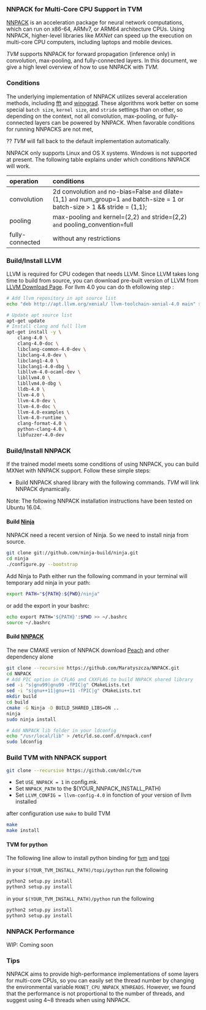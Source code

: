 ### NNPACK for Multi-Core CPU Support in TVM
[NNPACK](https://github.com/Maratyszcza/NNPACK) is an acceleration package
for neural network computations, which can run on x86-64, ARMv7, or ARM64 architecture CPUs.
Using NNPACK, higher-level libraries like _MXNet_ can speed up
the execution on multi-core CPU computers, including laptops and mobile devices.

_TVM_ supports NNPACK for forward propagation (inference only) in convolution, max-pooling, and fully-connected layers.
In this document, we give a high level overview of how to use NNPACK with _TVM_.


### Conditions
The underlying implementation of NNPACK utilizes several acceleration methods,
including [fft](https://arxiv.org/abs/1312.5851) and [winograd](https://arxiv.org/abs/1509.09308).
These algorithms work better on some special `batch size`, `kernel size`, and `stride` settings than on other,
so depending on the context, not all convolution, max-pooling, or fully-connected layers can be powered by NNPACK.
When favorable conditions for running NNPACKS are not met,

?? _TVM_ will fall back to the default implementation automatically.  

NNPACK only supports Linux and OS X systems. Windows is not supported at present.
The following table explains under which conditions NNPACK will work.

| operation      | conditions |
|:---------      |:---------- |
|convolution     |2d convolution `and` no-bias=False `and` dilate=(1,1) `and` num_group=1 `and` batch-size = 1 or batch-size > 1 && stride = (1,1);|
|pooling         | max-pooling `and` kernel=(2,2) `and` stride=(2,2) `and` pooling_convention=full    |
|fully-connected| without any restrictions |

### Build/Install LLVM
LLVM is required for CPU codegen that needs LLVM.
Since LLVM takes long time to build from source, you can download pre-built version of LLVM from [LLVM Download Page](http://releases.llvm.org/download.html).
For llvm 4.0 you can do th efollowing step : 

```bash
# Add llvm repository in apt source list
echo "deb http://apt.llvm.org/xenial/ llvm-toolchain-xenial-4.0 main" >> /etc/apt/sources.list

# Update apt source list
apt-get update
# Install clang and full llvm
apt-get install -y \
    clang-4.0 \
    clang-4.0-doc \
    libclang-common-4.0-dev \
    libclang-4.0-dev \
    libclang1-4.0 \
    libclang1-4.0-dbg \
    libllvm-4.0-ocaml-dev \
    libllvm4.0 \
    libllvm4.0-dbg \
    lldb-4.0 \
    llvm-4.0 \
    llvm-4.0-dev \
    llvm-4.0-doc \
    llvm-4.0-examples \
    llvm-4.0-runtime \
    clang-format-4.0 \
    python-clang-4.0 \
    libfuzzer-4.0-dev
```

### Build/Install NNPACK

If the trained model meets some conditions of using NNPACK,
you can build MXNet with NNPACK support.
Follow these simple steps:  
* Build NNPACK shared library with the following commands. _TVM_ will link NNPACK dynamically.

Note: The following NNPACK installation instructions have been tested on Ubuntu 16.04.

#### Build [Ninja](https://ninja-build.org/)

NNPACK need a recent version of Ninja. So we need to install ninja from source.
```bash
git clone git://github.com/ninja-build/ninja.git
cd ninja
./configure.py --bootstrap
```

Add Ninja to Path either run the following command in your terminal will temporary add ninja in your path:
```bash
export PATH="${PATH}:${PWD}/ninja"
```
or add the export in your bashrc: 
```bash
echo export PATH='${PATH}':$PWD >> ~/.bashrc
source ~/.bashrc
```

#### Build [NNPACK](https://github.com/Maratyszcza/NNPACK)

The new CMAKE version of NNPACK download [Peach](https://github.com/Maratyszcza/PeachPy) and other dependency alone

```bash
git clone --recursive https://github.com/Maratyszcza/NNPACK.git
cd NNPACK
# Add PIC option in CFLAG and CXXFLAG to build NNPACK shared library
sed -i "s|gnu99|gnu99 -fPIC|g" CMakeLists.txt
sed -i "s|gnu++11|gnu++11 -fPIC|g" CMakeLists.txt
mkdir build
cd build
cmake -G Ninja -D BUILD_SHARED_LIBS=ON ..
ninja
sudo ninja install

# Add NNPACK lib folder in your ldconfig
echo "/usr/local/lib" > /etc/ld.so.conf.d/nnpack.conf
sudo ldconfig
```

### Build TVM with NNPACK support

```bash
git clone --recursive https://github.com/dmlc/tvm
```

* Set `USE_NNPACK = 1` in config.mk.
* Set `NNPACK_PATH` to the $(YOUR_NNPACK_INSTALL_PATH)
* Set `LLVM_CONFIG = llvm-config-4.0` in fonction of your version of llvm installed

after configuration use `make` to build TVM

```bash
make
make install
```

#### TVM for python

The following line allow to install python binding for [tvm](https://github.com/dmlc/tvm) and [topi](https://github.com/dmlc/tvm/tree/master/topi)

in your `$(YOUR_TVM_INSTALL_PATH)/topi/python` run the following
```bash
python2 setup.py install
python3 setup.py install
```

in your `$(YOUR_TVM_INSTALL_PATH)/python` run the following
```bash
python2 setup.py install
python3 setup.py install
```

### NNPACK Performance


WIP: Coming soon

### Tips

NNPACK aims to provide high-performance implementations of some layers for multi-core CPUs, so you can easily set the thread number by changing the environmental variable `MXNET_CPU_NNPACK_NTHREADS`. However, we found that the performance is not proportional to the number of threads, and suggest using 4~8 threads when using NNPACK.